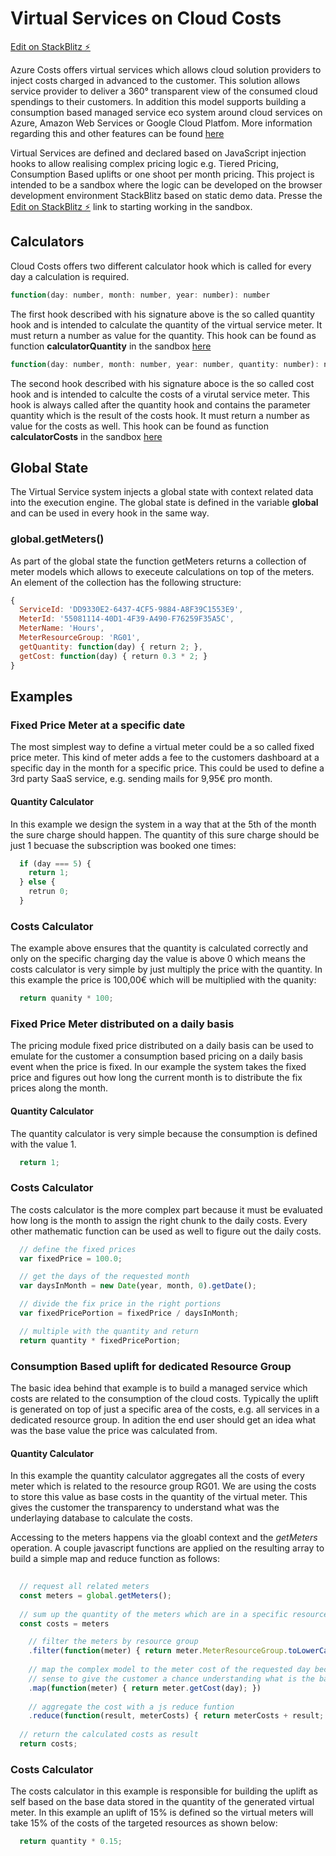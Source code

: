 # Virtual Services on Cloud Costs 

[Edit on StackBlitz ⚡️](https://stackblitz.com/edit/virtual-services-stack-blitz?file=calculators.js)

Azure Costs offers virtual services which allows cloud solution providers to inject costs charged in advanced to the customer. This solution allows service provider to deliver a 360° transparent view of the consumed cloud spendings to their customers. In addition this model supports building a consumption based managed service eco system around cloud services on Azure, Amazon Web Services or Google Cloud Platfom. More information regarding this and other features can be found [here](https://blog.cloud-costs.com/)

Virtual Services are defined and declared based on JavaScript injection hooks to allow realising complex pricing logic e.g. Tiered Pricing, Consumption Based uplifts or one shoot per month pricing. This project is intended to be a sandbox where the logic can be developed on the browser development environment StackBlitz based on static demo data. Presse the [Edit on StackBlitz ⚡️](https://stackblitz.com/edit/virtual-services-stack-blitz?file=calculators.js) link to starting working in the sandbox.

## Calculators
Cloud Costs offers two different calculator hook which is called for every day a calculation is required. 

```js
function(day: number, month: number, year: number): number
```
The first hook described with his signature above is the so called quantity hook and is intended to calculate the quantity of the virtual service meter. It must return a number as value for the quantity. This hook can be found as function **calculatorQuantity** in the sandbox [here](https://stackblitz.com/edit/virtual-services-stack-blitz?file=calculators.js)

```js
function(day: number, month: number, year: number, quantity: number): number
```
The second hook described with his signature aboce is the so called cost hook and is intended to calculte the costs of a virutal service meter. This hook is always called after the quantity hook and contains the parameter quantity which is the result of the costs hook. It must return a number as value for the costs as well. This hook can be found as function **calculatorCosts** in the sandbox [here](https://stackblitz.com/edit/virtual-services-stack-blitz?file=calculators.js)

## Global State
The Virtual Service system injects a global state with context related data into the execution engine. The global state is defined in the variable **global** and can be used in every hook in the same way. 

### global.getMeters()
As part of the global state the function getMeters returns a collection of meter models which allows to execeute calculations on top of the meters. An element of the collection has the following structure: 

```js
{
  ServiceId: 'DD9330E2-6437-4CF5-9884-A8F39C1553E9',
  MeterId: '55081114-40D1-4F39-A490-F76259F35A5C',
  MeterName: 'Hours',
  MeterResourceGroup: 'RG01',    
  getQuantity: function(day) { return 2; },
  getCost: function(day) { return 0.3 * 2; }
}
```

## Examples

### Fixed Price Meter at a specific date
The most simplest way to define a virtual meter could be a so called fixed price meter. This kind of meter adds a fee to the customers dashboard at a specific day in the month for a specific price. This could be used to define a 3rd party SaaS service, e.g. sending mails for 9,95€ pro month. 

#### Quantity Calculator
In this example we design the system in a way that at the 5th of the month the sure charge should happen. The quantity of this sure charge should be just 1 becuase the subscription was booked one times: 

```js   
  if (day === 5) {
    return 1;
  } else {
    retrun 0;
  }
```  

### Costs Calculator
The example above ensures that the quantity is calculated correctly and only on the specific charging day the value is above 0 which means the costs calculator is very simple by just multiply the price with the quantity. In this example the price is 100,00€ which will be multiplied with the quanity: 

```js   
  return quanity * 100;
```  

### Fixed Price Meter distributed on a daily basis
The pricing module fixed price distributed on a daily basis can be used to emulate for the customer a consumption based pricing on a daily basis event when the price is fixed. In our example the system takes the fixed price and figures out how long the current month is to distribute the fix prices along the month.

#### Quantity Calculator
The quantity calculator is very simple because the consumption is defined with the value 1.

```js   
  return 1;
```  

### Costs Calculator
The costs calculator is the more complex part because it must be evaluated how long is the month to assign the right chunk to the daily costs. Every other mathematic function can be used as well to figure out the daily costs. 

```js
  // define the fixed prices
  var fixedPrice = 100.0;

  // get the days of the requested month
  var daysInMonth = new Date(year, month, 0).getDate();

  // divide the fix price in the right portions
  var fixedPricePortion = fixedPrice / daysInMonth;

  // multiple with the quantity and return 
  return quantity * fixedPricePortion;
```
  
### Consumption Based uplift for dedicated Resource Group
The basic idea behind that example is to build a managed service which costs are related to the consumption of the cloud costs. Typically the uplift is generated on top of just a specific area of the costs, e.g. all services in a dedicated resource group. In adition the end user should get an idea what was the base value the price was calculated from. 

#### Quantity Calculator
In this example the quantity calculator aggregates all the costs of every meter which is related to the resource group RG01. We are using the costs to store this value as base costs in the quantity of the virtual meter. This gives the customer the transparency to understand what was the underlaying database to calculate the costs.

Accessing to the meters happens via the gloabl context and the *getMeters* operation. A couple javascript functions are applied on the resulting array to build a simple map and reduce function as follows:

```js
  
  // request all related meters
  const meters = global.getMeters();
  
  // sum up the quantity of the meters which are in a specific resource group
  const costs = meters

    // filter the meters by resource group
    .filter(function(meter) { return meter.MeterResourceGroup.toLowerCase() === 'rg01';})
    
    // map the complex model to the meter cost of the requested day becuase it makes 
    // sense to give the customer a chance understanding what is the base of the uplift
    .map(function(meter) { return meter.getCost(day); })
    
    // aggregate the cost with a js reduce funtion 
    .reduce(function(result, meterCosts) { return meterCosts + result; }, 0); 
    
  // return the calculated costs as result
  return costs;
```  

### Costs Calculator
The costs calculator in this example is responsible for building the uplift as self based on the base data stored in the quantity of the generated virtual meter. In this example an uplift of 15% is defined so the virtual meters will take 15% of the costs of the targeted resources as shown below:   

```js 
  return quantity * 0.15;
```


